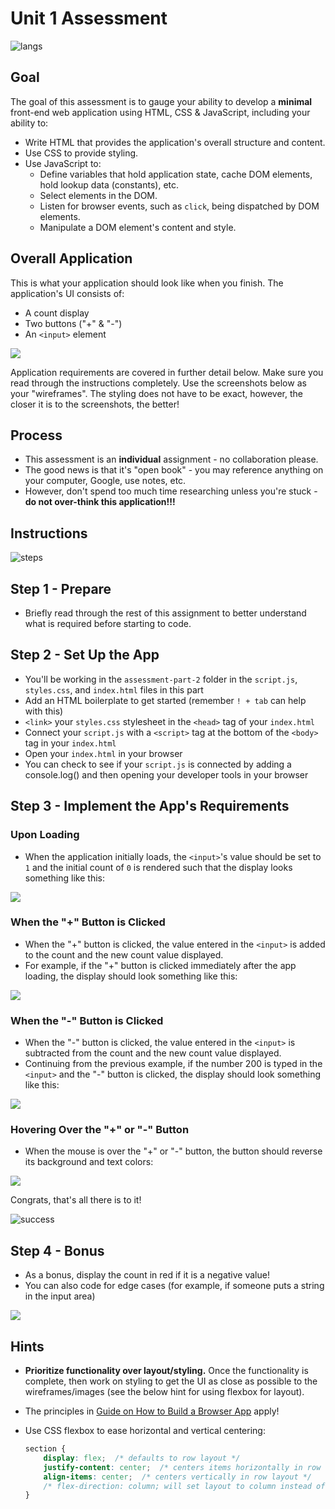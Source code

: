 # Unit 1 Assessment
![langs](https://clipart.info/images/ccovers/1499794874html5-js-css3-logo-png.png)
## Goal

The goal of this assessment is to gauge your ability to develop a **minimal** front-end web application using HTML, CSS & JavaScript, including your ability to:

- Write HTML that provides the application's overall structure and content. 
- Use CSS to provide styling.
- Use JavaScript to:
	- Define variables that hold application state, cache DOM elements, hold lookup data (constants), etc.
	- Select elements in the DOM.
	- Listen for browser events, such as `click`, being dispatched by DOM elements.
	- Manipulate a DOM element's content and style. 

## Overall Application
This is what your application should look like when you finish. The application's UI consists of:
- A count display
- Two buttons ("+" & "-")
- An `<input>` element

<img src="https://i.imgur.com/nsLfnoG.png">



Application requirements are covered in further detail below. Make sure you read through the instructions completely.
Use the screenshots below as your "wireframes". The styling does not have to be exact, however, the closer it is to the screenshots, the better!

## Process
- This assessment is an **individual** assignment - no collaboration please.
- The good news is that it's "open book" - you may reference anything on your computer, Google, use notes, etc. 
- However, don't spend too much time researching unless you're stuck - **do not over-think this application!!!**

## Instructions 
![steps](https://www.learnupon.com/wp-content/uploads/@2x-Blog-ADDIE-stairs-animation.gif)

## Step 1 - Prepare 
- Briefly read through the rest of this assignment to better understand what is required before starting to code.

## Step 2 - Set Up the App
- You'll be working in the `assessment-part-2` folder in the `script.js`, `styles.css`, and `index.html` files in this part
- Add an HTML boilerplate to get started (remember `! + tab` can help with this)
- `<link>` your `styles.css` stylesheet in the `<head>` tag of your `index.html`
- Connect your `script.js` with a `<script>` tag at the bottom of the `<body>` tag in your `index.html`
- Open your `index.html` in your browser
- You can check to see if your `script.js` is connected by adding a console.log() and then opening your developer tools in your browser

## Step 3 - Implement the App's Requirements 

### Upon Loading
- When the application initially loads, the `<input>`'s value should be set to `1` and the initial count of `0` is rendered such that the display looks something like this:

<img src="https://i.imgur.com/nsLfnoG.png">

### When the "+" Button is Clicked
- When the "+" button is clicked, the value entered in the `<input>` is added to the count and the new count value displayed.
- For example, if the "+" button is clicked immediately after the app loading, the display should look something like this:

<img src="https://i.imgur.com/xNdlBn2.png">

### When the "-" Button is Clicked
- When the "-" button is clicked, the value entered in the `<input>` is subtracted from the count and the new count value displayed.
- Continuing from the previous example, if the number 200 is typed in the `<input>` and the "-" button is clicked, the display should look something like this:

<img src="https://i.imgur.com/QjtcAJT.png">

### Hovering Over the "+" or "-" Button
- When the mouse is over the "+" or "-" button, the button should reverse its background and text colors:

<img src="https://i.imgur.com/agT3aGX.png">

Congrats, that's all there is to it!

![success](https://media.tenor.co/images/71c367112da172a580f9abbdef5b67e2/raw)

## Step 4 - Bonus
- As a bonus, display the count in red if it is a negative value!
- You can also code for edge cases (for example, if someone puts a string in the input area)

<img src="https://i.imgur.com/LCSG1Wg.png">

## Hints
- **Prioritize functionality over layout/styling.** Once the functionality is complete, then work on styling to get the UI as close as possible to the wireframes/images (see the below hint for using flexbox for layout).
- The principles in [Guide on How to Build a Browser App](https://github.com/ga-students/wdi-dt-57/blob/master/work/w01/d5/03-guide-to-building-a-browser-app.md) apply!
- Use CSS flexbox to ease horizontal and vertical centering:

	```css
	section {
		display: flex;  /* defaults to row layout */
		justify-content: center;  /* centers items horizontally in row layout */
		align-items: center;  /* centers vertically in row layout */
		/* flex-direction: column; will set layout to column instead of row */
	}
	```
	
